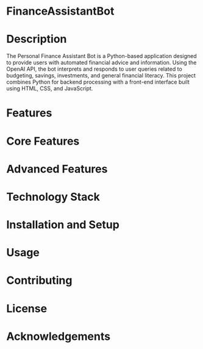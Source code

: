 # FinanceAssistantBot

# Description
The Personal Finance Assistant Bot is a Python-based application designed to provide users with automated financial advice and information. Using the OpenAI API, the bot interprets and responds to user queries related to budgeting, savings, investments, and general financial literacy. This project combines Python for backend processing with a front-end interface built using HTML, CSS, and JavaScript.

# Features

# Core Features

# Advanced Features

# Technology Stack

# Installation and Setup

# Usage

# Contributing

# License

# Acknowledgements
